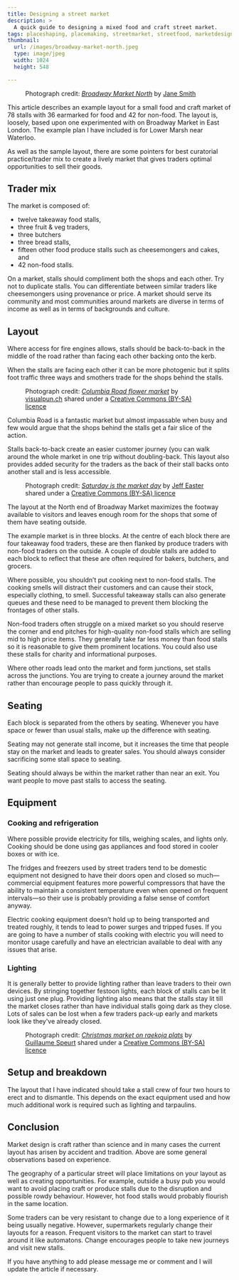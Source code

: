 ```yaml
---
title: Designing a street market
description: >
  A quick guide to designing a mixed food and craft street market.
tags: placeshaping, placemaking, streetmarket, streetfood, marketdesign, marketlayout
thumbnail:
  url: /images/broadway-market-north.jpeg
  type: image/jpeg
  width: 1024
  height: 548

---
```


<figure>
<object type="image/jpeg" width="1024" height="548" data="/images/broadway-market-north.jpeg"></object>
<figcaption>Photograph credit: <cite><a href="http://www.janeillustration.co.uk/blog/dalston-drawings-3/broadway-north-1024x726/">Broadway Market North</a></cite> by <a href="http://www.janeillustration.co.uk/">Jane Smith</a></figcaption>
</figure>

This article describes an example layout for a small food and craft market of 78 stalls with 36 earmarked for food and 42 for non-food. The layout is, loosely, based upon one experimented with on Broadway Market in East London. The example plan I have included is for Lower Marsh near Waterloo.

As well as the sample layout, there are some pointers for best curatorial practice/trader mix to create a lively market that gives traders optimal opportunities to sell their goods.

## Trader mix

The market is composed of:

- twelve takeaway food stalls,
- three fruit & veg traders,
- three butchers
- three bread stalls,
- fifteen other food produce stalls such as cheesemongers and cakes, and
- 42 non-food stalls.

On a market, stalls should compliment both the shops and each other. Try not to duplicate stalls. You can differentiate between similar traders like cheesemongers using provenance or price. A market should serve its community and most communities around markets are diverse in terms of income as well as in terms of backgrounds and culture.

## Layout

Where access for fire engines allows, stalls should be back-to-back in the middle of the road rather than facing each other backing onto the kerb.

When the stalls are facing each other it can be more photogenic but it splits foot traffic three ways and smothers trade for the shops behind the stalls.

<figure>
<object type="image/jpeg" width="1024" height="768" data="/images/columbia-road.jpeg"></object>
<figcaption>Photograph credit: <cite><a href="https://www.flickr.com/photos/visualpunch/5628934853/">Columbia Road flower market</a></cite> by <a href="https://www.flickr.com/photos/visualpunch/">visualpun.ch</a> shared under a <a href="https://creativecommons.org/licenses/by-sa/2.0/">Creative Commons (BY-SA) licence</a></figcaption>
</figure>

Columbia Road is a fantastic market but almost impassable when busy and few would argue that the shops behind the stalls get a fair slice of the action.

Stalls back-to-back create an easier customer journey (you can walk around the whole market in one trip without doubling-back. This layout also provides added security for the traders as the back of their stall backs onto another stall and is less accessible.

<figure>
<object type="image/jpeg" width="1451" height="1088" data="/images/broadway-market.jpeg"></object>
<figcaption>Photograph credit: <cite><a href="https://www.flickr.com/photos/feesta/3446596993/">Saturday is the market day</a></cite> by <a href="https://www.flickr.com/photos/feesta/">Jeff Easter</a> shared under a <a href="https://creativecommons.org/licenses/by-sa/2.0/">Creative Commons (BY-SA) licence</a></figcaption>
</figure>

The layout at the North end of Broadway Market maximizes the footway available to visitors and leaves enough room for the shops that some of them have seating outside.

The example market is in three blocks. At the centre of each block there are four takeaway food traders, these are then flanked by produce traders with non-food traders on the outside. A couple of double stalls are added to each block to reflect that these are often required for bakers, butchers, and grocers.

<object type="image/png" width="708" height="506" data="/images/layout.png"></object>

Where possible, you shouldn’t put cooking next to non-food stalls. The cooking smells will distract their customers and can cause their stock, especially clothing, to smell. Successful takeaway stalls can also generate queues and these need to be managed to prevent them blocking the frontages of other stalls.

Non-food traders often struggle on a mixed market so you should reserve the corner and end pitches for high-quality non-food stalls which are selling mid to high price items. They generally take far less money than food stalls so it is reasonable to give them prominent locations. You could also use these stalls for charity and informational purposes.

Where other roads lead onto the market and form junctions, set stalls across the junctions. You are trying to create a journey around the market rather than encourage people to pass quickly through it.

<object type="image/png" width="865" height="1067" data="/images/junction.png"></object>

## Seating

Each block is separated from the others by seating. Whenever you have space or fewer than usual stalls, make up the difference with seating.

<object type="image/png" width="998" height="867" data="/images/seating.png"></object>

Seating may not generate stall income, but it increases the time that people stay on the market and leads to greater sales. You should always consider sacrificing some stall space to seating.

Seating should always be within the market rather than near an exit. You want people to move past stalls to access the seating.

## Equipment

### Cooking and refrigeration

Where possible provide electricity for tills, weighing scales, and lights only. Cooking should be done using gas appliances and food stored in cooler boxes or with ice.

The fridges and freezers used by street traders tend to be domestic equipment not designed to have their doors open and closed so much—commercial equipment features more powerful compressors that have the ability to maintain a consistent temperature even when opened on frequent intervals—so their use is probably providing a false sense of comfort anyway.

Electric cooking equipment doesn’t hold up to being transported and treated roughly, it tends to lead to power surges and tripped fuses. If you are going to have a number of stalls cooking with electric you will need to monitor usage carefully and have an electrician available to deal with any issues that arise.

### Lighting

It is generally better to provide lighting rather than leave traders to their own devices. By stringing together festoon lights, each block of stalls can be lit using just one plug. Providing lighting also means that the stalls stay lit till the market closes rather than have individual stalls going dark as they close. Lots of sales can be lost when a few traders pack-up early and markets look like they've already closed.

<figure>
<object type="image/jpeg" width="1280" height="691" data="/images/raekoja-plats.jpeg"></object>
<figcaption>Photograph credit: <cite><a href="https://www.flickr.com/photos/guillaumespeurt/32252118841/">Christmas market on raekoja plats</a></cite> by <a href="https://www.flickr.com/photos/guillaumespeurt/">Guillaume Speurt</a> shared under a <a href="https://creativecommons.org/licenses/by-sa/2.0/">Creative Commons (BY-SA) licence</a></figcaption>
</figure>

## Setup and breakdown

The layout that I have indicated should take a stall crew of four two hours to erect and to dismantle. This depends on the exact equipment used and how much additional work is required such as lighting and tarpaulins.

## Conclusion

<object type="image/png" width="1013" height="689" data="/images/market-layout.png"></object>

Market design is craft rather than science and in many cases the current layout has arisen by accident and tradition. Above are some general observations based on experience.

The geography of a particular street will place limitations on your layout as well as creating opportunities. For example, outside a busy pub you would want to avoid placing craft or produce stalls due to the disruption and possible rowdy behaviour. However, hot food stalls would probably flourish in the same location.

Some traders can be very resistant to change due to a long experience of it being usually negative. However, supermarkets regularly change their layouts for a reason. Frequent visitors to the market can start to travel around it like automatons. Change encourages people to take new journeys and visit new stalls.

If you have anything to add please message me or comment and I will update the article if necessary.
